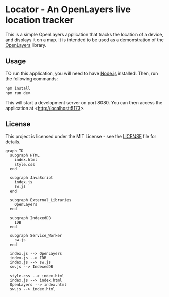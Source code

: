 # Locator - An OpenLayers live location tracker

This is a simple OpenLayers application that tracks the location of a device, and displays it on a map. It is intended to be used as a demonstration of the [OpenLayers](https://openlayers.org/) library.

## Usage

TO run this application, you will need to have [Node.js](https://nodejs.org/en/) installed. Then, run the following commands:

```bash
npm install
npm run dev
```

This will start a development server on port 8080. You can then access the application at <<http://localhost:5173>>.

## License

This project is licensed under the MIT License - see the [LICENSE](LICENSE) file for details.

```mermaid
graph TD
  subgraph HTML
    index.html
    style.css
  end

  subgraph JavaScript
    index.js
    sw.js
  end

  subgraph External_Libraries
    OpenLayers
  end

  subgraph IndexedDB
    IDB
  end

  subgraph Service_Worker
    sw.js
  end

  index.js --> OpenLayers
  index.js --> IDB
  index.js --> sw.js
  sw.js --> IndexedDB

  style.css --> index.html
  index.js --> index.html
  OpenLayers --> index.html
  sw.js --> index.html
```
